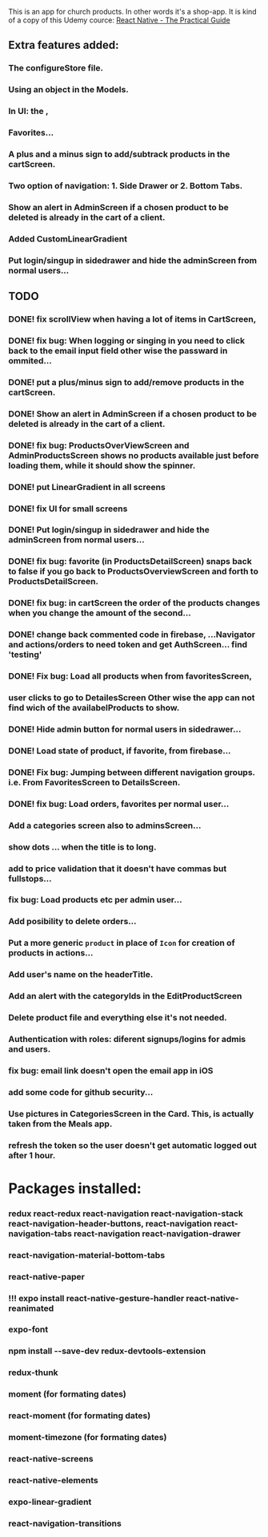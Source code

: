 This is an app for church products. In other words it's a shop-app. It is kind of a copy of this Udemy cource: 
[React Native - The Practical Guide](https://www.udemy.com/react-native-the-practical-guide/)

## Extra features added:
### The configureStore file.
### Using an object in the Models.
### In UI: the <Line />, <BoldText />
### Favorites...
### A plus and a minus sign to add/subtrack products in the cartScreen.
### Two option of navigation: 1. Side Drawer or 2. Bottom Tabs.
### Show an alert in AdminScreen if a chosen product to be deleted is already in the cart of a client.
### Added CustomLinearGradient
### Put login/singup in sidedrawer and hide the adminScreen from normal users...

## TODO
### DONE! fix scrollView when having a lot of items in CartScreen,
### DONE! fix bug: When logging or singing in you need to click back to the email input field other wise the passward in ommited...
### DONE! put a plus/minus sign to add/remove products in the cartScreen.
### DONE! Show an alert in AdminScreen if a chosen product to be deleted is already in the cart of a client. 
### DONE! fix bug: ProductsOverViewScreen and AdminProductsScreen shows no products available just before loading them, while it should show the spinner.
### DONE! put LinearGradient in all screens
### DONE! fix UI for small screens
### DONE! Put login/singup in sidedrawer and hide the adminScreen from normal users...
### DONE! fix bug: favorite (in ProductsDetailScreen) snaps back to false if you go back to ProductsOverviewScreen and forth to ProductsDetailScreen.
### DONE! fix bug: in cartScreen the order of the products changes when you change the amount of the second...
### DONE! change back commented code in firebase, ...Navigator and actions/orders to need token and get AuthScreen... find 'testing'
### DONE! Fix bug: Load all products when from favoritesScreen,
### user clicks to go to DetailesScreen Other wise the app can not find wich of the availabelProducts to show.
### DONE! Hide admin button for normal users in sidedrawer...
### DONE! Load state of product, if favorite, from firebase...
### DONE! Fix bug: Jumping between different navigation groups. i.e. From FavoritesScreen to DetailsScreen.
### DONE! fix bug: Load orders, favorites per normal user...

### Add a categories screen also to adminsScreen...
### show dots ... when the title is to long.
### add to price validation that it doesn't have commas but fullstops...
### fix bug: Load products etc per admin user...
### Add posibility to delete orders...
### Put a more generic `product` in place of `Icon` for creation of products in actions...
### Add user's name on the headerTitle.
### Add an alert with the categoryIds in the EditProductScreen
### Delete product file and everything else it's not needed.

### Authentication with roles: diferent signups/logins for admis and users.
### fix bug: email link doesn't open the email app in iOS
### add some code for github security...
### Use pictures in CategoriesScreen in the Card. This, is actually taken from the Meals app.
### refresh the token so the user doesn't get automatic logged out after 1 hour.

# Packages installed:
### redux react-redux react-navigation react-navigation-stack react-navigation-header-buttons, react-navigation react-navigation-tabs react-navigation react-navigation-drawer 
### react-navigation-material-bottom-tabs 
### react-native-paper
### !!! expo install react-native-gesture-handler react-native-reanimated
### expo-font
### npm install --save-dev redux-devtools-extension 
### redux-thunk
### moment (for formating dates)
### react-moment (for formating dates)
### moment-timezone (for formating dates)
### react-native-screens
### react-native-elements
### expo-linear-gradient
### react-navigation-transitions
